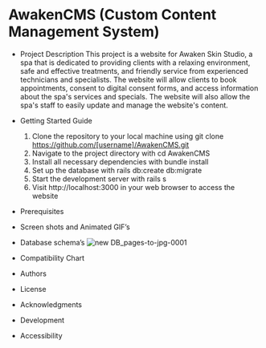 # AwakenCMS (Custom Content Management System)
* Project Description
This project is a website for Awaken Skin Studio, a spa that is dedicated to providing clients with a relaxing environment, safe and effective treatments, and friendly service from experienced technicians and specialists. The website will allow clients to book appointments, consent to digital consent forms, and access information about the spa's services and specials. The website will also allow the spa's staff to easily update and manage the website's content.


* Getting Started Guide
    1. Clone the repository to your local machine using git clone https://github.com/[username]/AwakenCMS.git
    2. Navigate to the project directory with cd AwakenCMS
    3. Install all necessary dependencies with bundle install
    4. Set up the database with rails db:create db:migrate
    5. Start the development server with rails s
    6. Visit http://localhost:3000 in your web browser to access the website

* Prerequisites
* Screen shots and Animated GIF’s
* Database schema’s
![new DB_pages-to-jpg-0001](https://user-images.githubusercontent.com/91559950/222935015-c5e37187-aa50-4be3-9f96-278b95e50c65.jpg)

* Compatibility Chart
* Authors
* License
* Acknowledgments
* Development
* Accessibility
